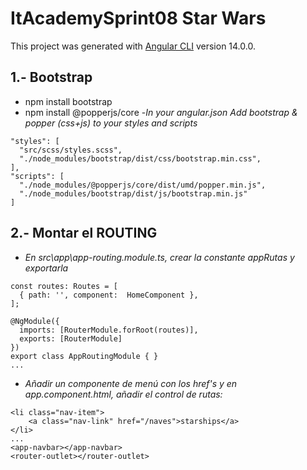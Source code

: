 # ItAcademySprint08 Star Wars

This project was generated with [Angular CLI](https://github.com/angular/angular-cli) version 14.0.0.
## 1.- Bootstrap
- npm install bootstrap
- npm install @popperjs/core 
-*In your angular.json Add bootstrap & popper (css+js) to your styles and scripts*
```
"styles": [
  "src/scss/styles.scss",
  "./node_modules/bootstrap/dist/css/bootstrap.min.css",
],
"scripts": [
  "./node_modules/@popperjs/core/dist/umd/popper.min.js",
  "./node_modules/bootstrap/dist/js/bootstrap.min.js"
]
```
## 2.- Montar el ROUTING  
- *En src\app\app-routing.module.ts, crear la constante appRutas y exportarla*
```
const routes: Routes = [
  { path: '', component:  HomeComponent },
];

@NgModule({
  imports: [RouterModule.forRoot(routes)],
  exports: [RouterModule]
})
export class AppRoutingModule { }
...
```
- *Añadir un componente de menú con los href's y en app.component.html, añadir el control de rutas:*

```
<li class="nav-item">
    <a class="nav-link" href="/naves">starships</a>
</li>
...
<app-navbar></app-navbar>
<router-outlet></router-outlet>
```